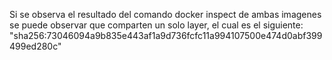 Si se observa el resultado del comando docker inspect de ambas imagenes se puede observar que comparten un solo layer, el cual es el siguiente:
"sha256:73046094a9b835e443af1a9d736fcfc11a994107500e474d0abf399499ed280c"